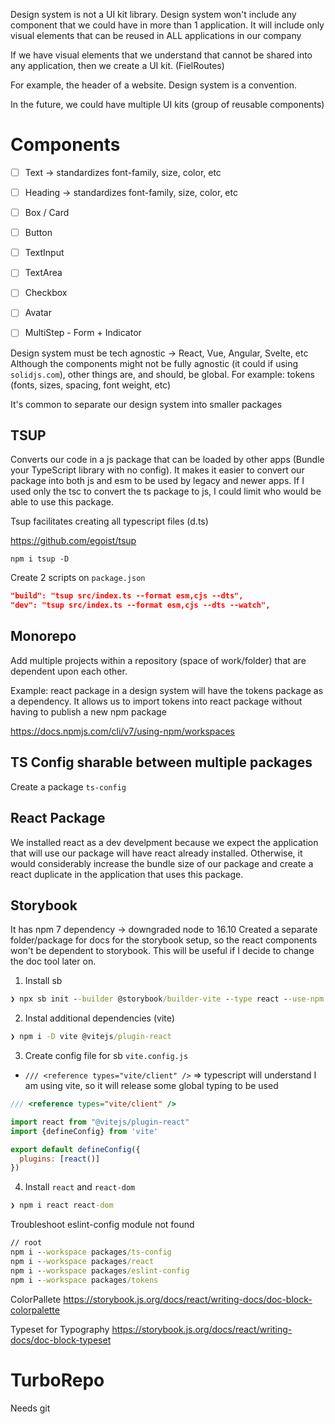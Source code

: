 Design system is not a UI kit library. Design system won't include any component that we could have
in more than 1 application. It will include only visual elements that can be reused in ALL applications in our company

If we have visual elements that we understand that cannot be shared into any application, then we create a UI kit. (FielRoutes)

For example, the header of a website. Design system is a convention.

In the future, we could have multiple UI kits (group of reusable components)

# Components

- [ ] Text -> standardizes font-family, size, color, etc
- [ ] Heading -> standardizes font-family, size, color, etc
- [ ] Box / Card
- [ ] Button
- [ ] TextInput
- [ ] TextArea
- [ ] Checkbox
- [ ] Avatar
- [ ] MultiStep - Form + Indicator


Design system must be tech agnostic -> React, Vue, Angular, Svelte, etc
Although the components might not be fully agnostic (it could if using `solidjs.com`),
other things are, and should, be global. For example: tokens (fonts, sizes, spacing, font weight, etc)

It's common to separate our design system into smaller packages


## TSUP
Converts our code in a js package that can be loaded by other apps (Bundle your TypeScript library with no config). It makes it easier to convert our package into both js and esm to be used by legacy and newer apps. If I used only the tsc to convert the ts package to js, I could limit who would be able to use this package.

Tsup facilitates creating all typescript files (d.ts)

https://github.com/egoist/tsup

```terminal
npm i tsup -D
```

Create 2 scripts on `package.json`

```json
"build": "tsup src/index.ts --format esm,cjs --dts",
"dev": "tsup src/index.ts --format esm,cjs --dts --watch",
```

## Monorepo
Add multiple projects within a repository (space of work/folder) that are dependent upon each other.

Example: react package in a design system will have the tokens package as a dependency. It allows us to import tokens into react package without having to publish a new npm package

https://docs.npmjs.com/cli/v7/using-npm/workspaces



## TS Config sharable between multiple packages
Create a package `ts-config`

## React Package
We installed react as a dev develpment because we expect the application that will use our package will have react already installed. Otherwise, it would considerably increase the bundle size of our package and create a react duplicate in the application that uses this package.

## Storybook
It has npm 7 dependency -> downgraded node to 16.10
Created a separate folder/package for docs for the storybook setup, so the react components won't be dependent to storybook. This will be useful if I decide to change the doc tool later on.

1. Install sb
```cmd
❯ npx sb init --builder @storybook/builder-vite --type react --use-npm
```

2. Instal additional dependencies (vite)

```cmd
❯ npm i -D vite @vitejs/plugin-react    
```

3. Create config file for sb `vite.config.js`
- `/// <reference types="vite/client" />` => typescript will understand I am using vite, so it will release some global typing to be used
```js
/// <reference types="vite/client" />

import react from "@vitejs/plugin-react"
import {defineConfig} from 'vite'

export default defineConfig({
  plugins: [react()]
})
```

4. Install `react` and `react-dom`

```cmd
❯ npm i react react-dom
```

Troubleshoot eslint-config module not found

```cmd
// root
npm i --workspace packages/ts-config 
npm i --workspace packages/react 
npm i --workspace packages/eslint-config 
npm i --workspace packages/tokens 
```

ColorPallete
https://storybook.js.org/docs/react/writing-docs/doc-block-colorpalette

Typeset for Typography
https://storybook.js.org/docs/react/writing-docs/doc-block-typeset


# TurboRepo
Needs git